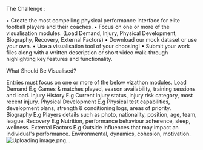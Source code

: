 The Challenge :

• Create the most compelling physical performance interface for elite football players and their coaches.
• Focus on one or more of the visualisation modules. (Load Demand, Injury, Physical Development, Biography, Recovery, External Factors)
• Download our mock dataset or use your own.
• Use a visualisation tool of your choosing!
• Submit your work files along with a written description or short video walk-through highlighting key features and functionality.



What Should Be Visualised?

Entries must focus on one or more of the below vizathon modules.
Load Demand
E.g Games & matches played, season availability, training sessions and load.
Injury History
E.g Current injury status, injury risk category, most recent injury.
Physical Development
E.g Physical test capabilities, development plans, strength & conditioning logs, areas of priority.
Biography
E.g Players details such as photo, nationality, position, age, team, league.
Recovery
E.g Nutrition, performance behaviour adherence, sleep, wellness.
External Factors
E.g Outside influences that may impact an individual's performance. Environmental, dynamics, cohesion, motivation.
![Uploading image.png…]()
